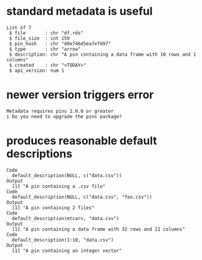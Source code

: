 # standard metadata is useful

    List of 7
     $ file       : chr "df.rds"
     $ file_size  : int 159
     $ pin_hash   : chr "d0e746d5ea7ef897"
     $ type       : chr "arrow"
     $ description: chr "A pin containing a data frame with 10 rows and 1 columns"
     $ created    : chr "<TODAY>"
     $ api_version: num 1

# newer version triggers error

    Metadata requires pins 2.0.0 or greater
    i Do you need to upgrade the pins package?

# produces reasonable default descriptions

    Code
      default_description(NULL, c("data.csv"))
    Output
      [1] "A pin containing a .csv file"
    Code
      default_description(NULL, c("data.csv", "foo.csv"))
    Output
      [1] "A pin containing 2 files"
    Code
      default_description(mtcars, "data.csv")
    Output
      [1] "A pin containing a data frame with 32 rows and 11 columns"
    Code
      default_description(1:10, "data.csv")
    Output
      [1] "A pin containing an integer vector"

